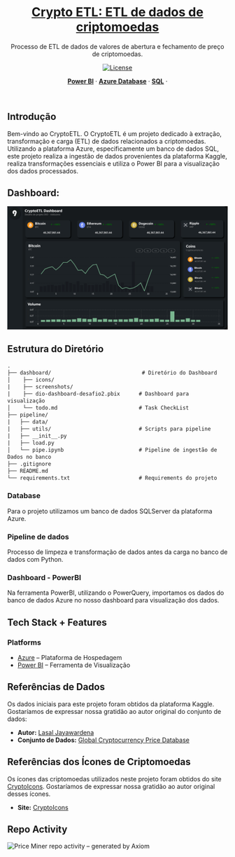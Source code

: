 <a href="https://projectx-eight-gilt.vercel.app/">
  <h1 align="center">Crypto ETL: ETL de dados de criptomoedas</h1>
</a>

<p align="center">
  Processo de ETL de dados de valores de abertura e fechamento de preço de criptomoedas.
</p>

<p align="center">
  <!-- <a href="https://twitter.com/placeholder">
    <img src="https://img.shields.io/twitter/follow/Projectx?style=flat&label=%40projectxy&logo=twitter&color=0bf&logoColor=fff" alt="Twitter" />
  </a> -->
  <a href="https://github.com/meglerhagen/projectx/blob/main/LICENSE">
    <img src="https://img.shields.io/github/license/meglerhagen/projectx?label=license&logo=github&color=f80&logoColor=fff" alt="License" />
  </a>
</p>

<p align="center">
  <a href="#"><strong>Power BI</strong></a> ·
  <a href="#"><strong>Azure Database</strong></a> ·
  <a href="#"><strong>SQL</strong></a> ·
</p>
<br/>

## Introdução

Bem-vindo ao CryptoETL.
O CryptoETL é um projeto dedicado à extração, transformação e carga (ETL) de dados relacionados a criptomoedas. Utilizando a plataforma Azure, especificamente um banco de dados SQL, este projeto realiza a ingestão de dados provenientes da plataforma Kaggle, realiza transformações essenciais e utiliza o Power BI para a visualização dos dados processados.

## Dashboard:

![Dashboard](dashboard/screenshots/dio-dashboard.png)

## Estrutura do Diretório

    .
    ├── dashboard/                             # Diretório do Dashboard
    │    ├── icons/  
    |    ├── screenshots/
    |    ├── dio-dashboard-desafio2.pbix      # Dashboard para visualização
    │    └── todo.md                          # Task CheckList
    ├── pipeline/
    |   ├── data/
    |   ├── utils/                            # Scripts para pipeline
    |   ├── __init__.py                        
    |   ├── load.py                        
    │   └── pipe.ipynb                        # Pipeline de ingestão de Dados no banco
    ├── .gitignore            
    ├── README.md
    └── requirements.txt                      # Requirements do projeto



### Database

Para o projeto utilizamos um banco de dados SQLServer da plataforma Azure.

### Pipeline de dados

Processo de limpeza e transformação de dados antes da carga no banco de dados com Python.

### Dashboard - PowerBI

Na ferramenta PowerBI, utilizando o PowerQuery, importamos os dados do banco de dados Azure no nosso dashboard para visualização dos dados.


## Tech Stack + Features

### Platforms

- [Azure](https://azure.microsoft.com/en-gb/) – Plataforma de Hospedagem
- [Power BI](https://azure.microsoft.com/en-gb/) – Ferramenta de Visualização


## Referências de Dados

Os dados iniciais para este projeto foram obtidos da plataforma Kaggle. Gostaríamos de expressar nossa gratidão ao autor original do conjunto de dados:

- **Autor:** [Lasal Jayawardena](https://www.kaggle.com/datasets/lasaljaywardena)
- **Conjunto de Dados:** [Global Cryptocurrency Price Database](https://www.kaggle.com/datasets/lasaljaywardena/global-cryptocurrency-price-database/data)

## Referências dos Ícones de Criptomoedas

Os ícones das criptomoedas utilizados neste projeto foram obtidos do site [CryptoIcons](http://cryptoicons.co/). Gostaríamos de expressar nossa gratidão ao autor original desses ícones.

- **Site:** [CryptoIcons](http://cryptoicons.co/)


## Repo Activity

![Price Miner repo activity – generated by Axiom](https://repobeats.axiom.co/api/embed/723580c47ac7209662914f2b7c552c3239105218.svg "Repobeats analytics image")


